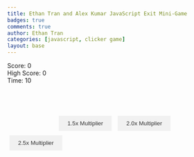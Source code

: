 ```yaml
---
title: Ethan Tran and Alex Kumar JavaScript Exit Mini-Game
badges: true
comments: true
author: Ethan Tran
categories: [javascript, clicker game]
layout: base
---
```


<html>
<style>
#clicker-button1 {
    width: 100px;
    height: 100px;
    border: none;
    outline: none;
    background: url('https://github.com/realethantran/fastpages_EthanT/assets/109186517/8bbff442-768e-4040-ab9e-232f1880f860') no-repeat;
    background-size: cover;
    cursor: pointer;
    transition: transform 0.3s;
}
#clicker-button1:hover {
    transform: scale(1.1); /* Increase the size on hover */
}
button {
    margin: 5px; /* Add some margin around the buttons */
    padding: 10px 20px; /* Add padding to the buttons */
    border: none;
    outline: none;
    background-color: #f1f1f1; /* Set a background color */
    color: #333; /* Set the text color */
    cursor: pointer;
    transition: background-color 0.3s;
}
</style>

<div id="score1">Score: 0</div>
<div id="highscore1">High Score: 0</div>
<div id="timer">Time: 10</div>
<button id="clicker-button1" onclick="incrementScore()"></button>
<button onclick="upgradeOne()">1.5x Multiplier</button>
<button onclick="upgradeTwo()">2.0x Multiplier</button>
<button onclick="upgradeThree()">2.5x Multiplier</button>

<script>
var score = 0;
var highScore = 0;
var growth = 1.0;  // The button's initial size (as a scaling factor)
var upgradeMultiplier = 1.0; // setting up the multiplier
var timer;

function incrementScore() {
    score += incrementNumber();
    document.getElementById('score1').innerText = "Score: " + score;

    // check if the current score is higher than the high score
    if (score > highScore) {
        highScore = score;
        document.getElementById('highscore1').innerText = "High Score: " + highScore;
    }

    // increase the button's size by 1% for each click, up to a maximum of 50% increase
    if (growth < 3) {
        growth += 0.01;
        document.getElementById('clicker-button1').style.transform = 'scale(' + growth + ')';
    }

    // restart the timer if it's not already running
    if (!timer) {
        var timeLeft = 10;
        timer = setInterval(function() {
            document.getElementById('timer').innerText = "Time: " + timeLeft;
            timeLeft--;

            if (timeLeft < 0) {
                clearInterval(timer);
                timer = null;
                resetScore();
            }
        }, 1000);
    }
}

function resetScore() {
    score = 0;
    document.getElementById('score1').innerText = "Score: " + score;
}

function incrementNumber() {
    return 1 * upgradeMultiplier; // the default increment is 1, this allows the upgrades to be applied
}

function upgradeOne() {
    upgradeMultiplier = 1.5;
}

function upgradeTwo() {
    upgradeMultiplier = 2.0;
}

function upgradeThree() {
    upgradeMultiplier = 2.5;
}
</script>
</html>